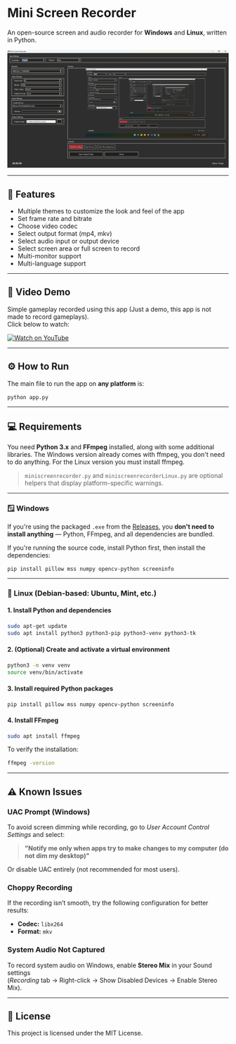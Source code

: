 # Mini Screen Recorder

An open-source screen and audio recorder for **Windows** and **Linux**, written in Python.

<p align="center">
  <img src="./Capture.png" alt="Mini Screen Recorder UI">
</p>

---

## 🎯 Features

- Multiple themes to customize the look and feel of the app
- Set frame rate and bitrate
- Choose video codec
- Select output format (mp4, mkv)
- Select audio input or output device
- Select screen area or full screen to record
- Multi-monitor support
- Multi-language support

---

## 🎥 Video Demo

Simple gameplay recorded using this app (Just a demo, this app is not made to record gameplays).  
Click below to watch:

[![Watch on YouTube](https://img.shields.io/badge/YouTube-Watch%20Video-red?style=for-the-badge&logo=youtube)](https://youtu.be/7Ji-maVmPac)

---

## ⚙️ How to Run

The main file to run the app on **any platform** is:

```bash
python app.py
```

---

## 💻 Requirements

You need **Python 3.x** and **FFmpeg** installed, along with some additional libraries. The Windows version already comes with ffmpeg, you don't need to do anything. For the Linux version you must install ffmpeg.

> `miniscreenrecorder.py` and `miniscreenrecorderLinux.py` are optional helpers that display platform-specific warnings.

---

### 🪟 Windows

If you're using the packaged `.exe` from the [Releases](https://github.com/Lextrack/MiniScreenRecorder/releases), you **don't need to install anything** — Python, FFmpeg, and all dependencies are bundled.

If you're running the source code, install Python first, then install the dependencies:

```bash
pip install pillow mss numpy opencv-python screeninfo
```

---

### 🐧 Linux (Debian-based: Ubuntu, Mint, etc.)

#### 1. Install Python and dependencies

```bash
sudo apt-get update
sudo apt install python3 python3-pip python3-venv python3-tk
```

#### 2. (Optional) Create and activate a virtual environment

```bash
python3 -m venv venv
source venv/bin/activate
```

#### 3. Install required Python packages

```bash
pip install pillow mss numpy opencv-python screeninfo
```

#### 4. Install FFmpeg

```bash
sudo apt install ffmpeg
```

To verify the installation:

```bash
ffmpeg -version
```

---

## ⚠️ Known Issues

### UAC Prompt (Windows)

To avoid screen dimming while recording, go to *User Account Control Settings* and select:

> **"Notify me only when apps try to make changes to my computer (do not dim my desktop)"**

Or disable UAC entirely (not recommended for most users).

### Choppy Recording

If the recording isn’t smooth, try the following configuration for better results:

- **Codec:** `libx264`
- **Format:** `mkv`

### System Audio Not Captured

To record system audio on Windows, enable **Stereo Mix** in your Sound settings  
(*Recording* tab → Right-click → Show Disabled Devices → Enable Stereo Mix).

---

## 📄 License

This project is licensed under the MIT License.
